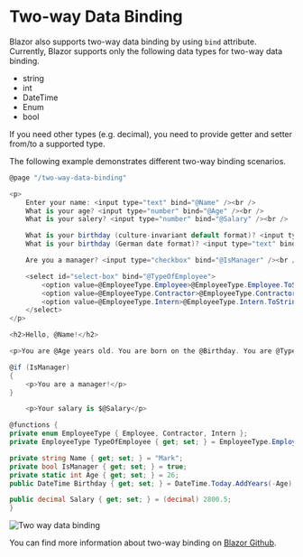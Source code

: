 # Two-way Data Binding

Blazor also supports two-way data binding by using `bind` attribute. Currently, Blazor supports only the following data types for two-way data binding.

 - string
 - int
 - DateTime
 - Enum
 - bool

If you need other types (e.g. decimal), you need to provide getter and setter from/to a supported type.

The following example demonstrates different two-way binding scenarios. 

```csharp
@page "/two-way-data-binding"

<p>
    Enter your name: <input type="text" bind="@Name" /><br />
    What is your age? <input type="number" bind="@Age" /><br />
    What is your salery? <input type="number" bind="@Salary" /><br />

    What is your birthday (culture-invariant default format)? <input type="text" bind="@Birthday" /><br />
    What is your birthday (German date format)? <input type="text" bind="@Birthday" format-value="dd.MM.yyyy" /><br />

    Are you a manager? <input type="checkbox" bind="@IsManager" /><br />

    <select id="select-box" bind="@TypeOfEmployee">
        <option value=@EmployeeType.Employee>@EmployeeType.Employee.ToString()</option>
        <option value=@EmployeeType.Contractor>@EmployeeType.Contractor.ToString()</option>
        <option value=@EmployeeType.Intern>@EmployeeType.Intern.ToString()</option>
    </select>
</p>

<h2>Hello, @Name!</h2>

<p>You are @Age years old. You are born on the @Birthday. You are @TypeOfEmployee.</p>

@if (IsManager)
{
    <p>You are a manager!</p>
}

    <p>Your salary is $@Salary</p>

@functions {
private enum EmployeeType { Employee, Contractor, Intern };
private EmployeeType TypeOfEmployee { get; set; } = EmployeeType.Employee;

private string Name { get; set; } = "Mark";
private bool IsManager { get; set; } = true;
private static int Age { get; set; } = 26;
public DateTime Birthday { get; set; } = DateTime.Today.AddYears(-Age);

public decimal Salary { get; set; } = (decimal) 2800.5;
}

```

<img src="https://raw.githubusercontent.com/zzzprojects/Blazor-Tutotrial/master/docs/images/two-way-data-binding.png" alt="Two way data binding">

You can find more information about two-way binding on [Blazor Github](https://github.com/aspnet/Blazor/issues/409).
